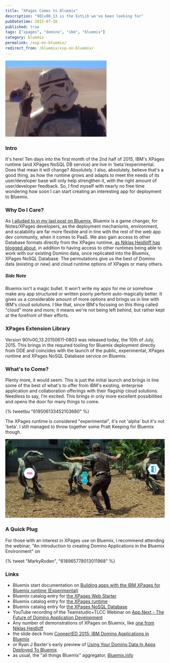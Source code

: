 ```yaml
---
title: "XPages Comes to Bluemix"
description: "901v00_13 is the ExtLib we've been looking for"
pubDatetime: 2015-07-10
published: true
tags: ["xpages", "domino", "ibm", "bluemix"]
category: bluemix
permalink: /xsp-on-bluemix/
redirect_from: /bluemix/xsp-on-bluemix/
---
```


![the droids I've been looking for](./images/lookSirDroids.jpg)

### Intro

It's here! Ten days into the first month of the 2nd half of 2015, IBM's XPages runtime (and XPages NoSQL DB service) are live in 'beta'/experimental. Does that mean it will change? Absolutely. I also, absolutely, believe that's a good thing, as how the runtime grows and adapts to meet the needs of its user/developer base will only help strengthen it, with the right amount of user/developer feedback. So, I find myself with nearly no free time wondering how soon I can start creating an interesting app for deployment to Bluemix.

### Why Do I Care?

As [I alluded to in my last post on Bluemix](/bluemix/bluemix-chalky-soup/#some-bluemix-thoughts), Bluemix is a game changer, for Notes/XPages developers, as the deployment mechanisms, environment, and scalability are far more flexible and in line with the rest of the web app dev community, when it comes to PaaS. We also gain access to other Database formats directly from the XPages runtime, [as Niklas Heidloff has blogged about](https://heidloff.net/nh/home.nsf/article.xsp?id=07.07.2015124933NHEEQ3.htm), in addition to having access to other runtimes being able to work with our existing Domino data, once replicated into the Bluemix, XPages NoSQL Database. The permutations give us the best of Domino data (existing or new) and cloud runtime options of XPages or many others.

##### Side Note

Bluemix isn't a magic bullet. It won't write my apps for me or somehow make any app structured or written poorly perform auto-magically better. It gives us a considerable amount of more options and brings us in line with IBM's cloud solutions. I like that, since IBM's focusing on this thing called "cloud" more and more; it means we're not being left behind, but rather kept at the forefront of their efforts.

### XPages Extension Library

Version 901v00_13.20150611-0803 was released today, the 10th of July, 2015. This brings in the required tooling for Bluemix deployment directly from DDE and coincides with the launch of the public, experimental, XPages runtime and XPages NoSQL Database service on Bluemix.

### What's to Come?

Plenty more, it would seem. This is just the initial launch and brings in line some of the best of what's to offer from IBM's existing, enterprise application and collaboration offerings with their flagship cloud solutions. Needless to say, I'm excited. This brings in only more excellent possibilities and opens the door for many things to come.

{% tweetbu "619506133452103680" %}

The XPages runtime is considered "experimental", it's not 'alpha' but it's not 'beta'. I still managed to throw together some Pratt Keeping for Bluemix though.

![you're my boy Blue!](./images/XPagesOnBluemix_PrattKeeping.png)

### A Quick Plug

For those with an interest in XPages use on Bluemix, I recommend attending the webinar, "An introduction to creating Domino Applications in the Bluemix Environment" on

{% tweet "MarkyRoden", "618965778013011968" %}

### Links

- Bluemix start documentation on [Building apps with the IBM XPages for Bluemix runtime (Experimental)](https://www.ng.bluemix.net/docs/starters/xpages/index.html)
- Bluemix catalog entry for [the XPages Web Starter](https://console.ng.bluemix.net/catalog/xpages-web-starter/)
- Bluemix catalog entry for [the XPages runtime](https://console.ng.bluemix.net/catalog/ibm-xpages/)
- Bluemix catalog entry for [the XPages NoSQL Database](https://console.ng.bluemix.net/catalog/ibm-xpages-nosql-database/)
- YouTube recording of the Teamstudio+TLCC Webinar on [App.Next - The Future of Domino Application Development](https://www.youtube.com/watch?v=ntVFNjKnljE)
- Any number of demonstrations of XPages on Bluemix, like [one from Niklas Heidloff](https://heidloff.net/nh/home.nsf/article.xsp?id=26.01.2015175730NHEMVZ.htm)
- the slide deck from [ConnectED 2015: IBM Domino Applications in Bluemix](https://www.slideshare.net/MartinDonnelly1/connected2015-domino-apps-for-bluemix)
- or Ryan J Baxter's early preview of [Using Your Domino Data In Apps Deployed To Bluemix](https://ryanjbaxter.com/2014/09/22/using-your-domino-data-in-apps-deployed-to-bluemix/)
- as usual, the "all things Bluemix" aggregator, [Bluemix.info](https://bluemix.info/)
